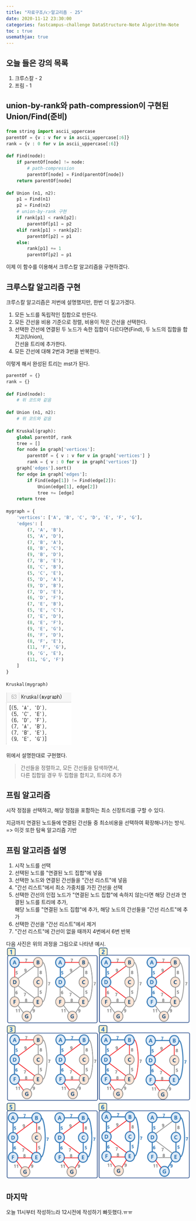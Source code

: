 ```yaml
---
title: "자료구조/👉알고리즘 - 25"
date: 2020-11-12 23:30:00
categories: fastcampus-challenge DataStructure-Note Algorithm-Note
toc : true
usemathjax: true
---
```

## 오늘 들은 강의 목록

1. 크루스칼 - 2
2. 프림 - 1

## union-by-rank와 path-compression이 구현된 Union/Find(준비)

```py
from string import ascii_uppercase
parentOf = {v : v for v in ascii_uppercase[:6]}
rank = {v : 0 for v in ascii_uppercase[:6]}

def Find(node):
    if parentOf[node] != node:
        # path-compression
        parentOf[node] = Find(parentOf[node])
    return parentOf[node]

def Union (n1, n2):
    p1 = Find(n1)
    p2 = Find(n2)
    # union-by-rank 구현
    if rank[p1] < rank[p2]:
        parentOf[p1] = p2
    elif rank[p1] > rank[p2]:
        parentOf[p2] = p1
    else:
        rank[p1] += 1
        parentOf[p2] = p1
```

이제 이 함수를 이용해서 크루스칼 알고리즘을 구현하겠다.  

## 크루스칼 알고리즘 구현

크루스칼 알고리즘은 저번에 설명했지만, 한번 더 짚고가겠다.

1. 모든 노드를 독립적인 집합으로 만든다.
2. 모든 간선을 비용 기준으로 정렬, 비용이 작은 간선을 선택한다.
3. 선택한 간선에 연결된 두 노드가 속한 집합이 다르다면(Find), 두 노드의 집합을 합치고(Union),  
간선을 트리에 추가한다.
4. 모든 간선에 대해 2번과 3번을 반복한다.

이렇게 해서 완성된 트리는 mst가 된다.

```py
parentOf = {}
rank = {}

def Find(node):
    # 위 코드와 같음

def Union (n1, n2):
    # 위 코드와 같음

def Kruskal(graph):
    global parentOf, rank
    tree = []
    for node in graph['vertices']:
        parentOf = { v : v for v in graph['vertices'] }
        rank = { v : 0 for v in graph['vertices']}
    graph['edges'].sort()
    for edge in graph['edges']:
        if Find(edge[1]) != Find(edge[2]):
            Union(edge[1], edge[2])
            tree += [edge]
    return tree

mygraph = {
    'vertices': ['A', 'B', 'C', 'D', 'E', 'F', 'G'],
    'edges': [
        (7, 'A', 'B'),
        (5, 'A', 'D'),
        (7, 'B', 'A'),
        (8, 'B', 'C'),
        (9, 'B', 'D'),
        (7, 'B', 'E'),
        (8, 'C', 'B'),
        (5, 'C', 'E'),
        (5, 'D', 'A'),
        (9, 'D', 'B'),
        (7, 'D', 'E'),
        (6, 'D', 'F'),
        (7, 'E', 'B'),
        (5, 'E', 'C'),
        (7, 'E', 'D'),
        (8, 'E', 'F'),
        (9, 'E', 'G'),
        (6, 'F', 'D'),
        (8, 'F', 'E'),
        (11, 'F', 'G'),
        (9, 'G', 'E'),
        (11, 'G', 'F')
    ]
}

Kruskal(mygraph)
```

![kruskal](/assets/images/fastchallenge/day25/kruskal.PNG)

위에서 설명한대로 구현했다.

> 간선들을 정렬하고, 모든 간선들을 탐색하면서,  
> 다른 집합일 경우 두 집합을 합치고, 트리에 추가

## 프림 알고리즘

시작 정점을 선택하고, 해당 정점을 포함하는 최소 신장트리를 구할 수 있다.  

지금까지 연결된 노드들에 연결된 간선들 중 최소비용을 선택하여 확장해나가는 방식.  
=> 이것 또한 탐욕 알고리즘 기반

## 프림 알고리즘 설명

1. 시작 노드를 선택
2. 선택된 노드를 "연결된 노드 집합"에 넣음
3. 선택한 노드와 연결된 간선들을 "간선 리스트"에 넣음
4. "간선 리스트"에서 최소 가중치를 가진 간선을 선택
5. 선택한 간선의 인접 노드가 "연결된 노드 집합"에 속하지 않는다면 해당 간선과 연결된 노드를 트리에 추가,  
해당 노드를 "연결된 노드 집합"에 추가, 해당 노드의 간선들을 "간선 리스트"에 추가
6. 선택한 간선을 "간선 리스트"에서 제거
7. "간선 리스트"에 간선이 없을 때까지 4번에서 6번 반복

다음 사진은 위의 과정을 그림으로 나타낸 예시.  
![prim1](/assets/images/fastchallenge/day25/prim1.png)  
![prim2](/assets/images/fastchallenge/day25/prim2.png)  
![prim3](/assets/images/fastchallenge/day25/prim3.png)  

## 마지막

오늘 11시부터 작성하느라 12시전에 작성하기 빠듯했다.ㅠㅠ